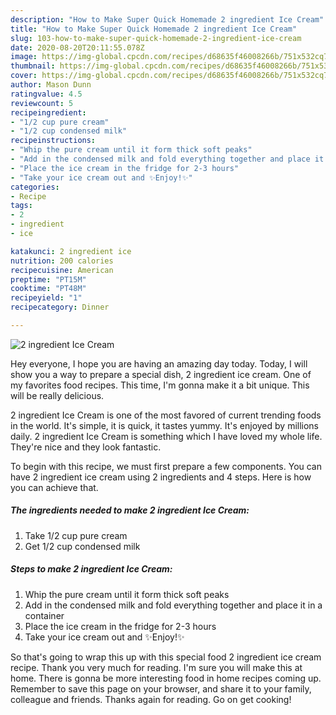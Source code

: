 ```yaml
---
description: "How to Make Super Quick Homemade 2 ingredient Ice Cream"
title: "How to Make Super Quick Homemade 2 ingredient Ice Cream"
slug: 103-how-to-make-super-quick-homemade-2-ingredient-ice-cream
date: 2020-08-20T20:11:55.078Z
image: https://img-global.cpcdn.com/recipes/d68635f46008266b/751x532cq70/2-ingredient-ice-cream-recipe-main-photo.jpg
thumbnail: https://img-global.cpcdn.com/recipes/d68635f46008266b/751x532cq70/2-ingredient-ice-cream-recipe-main-photo.jpg
cover: https://img-global.cpcdn.com/recipes/d68635f46008266b/751x532cq70/2-ingredient-ice-cream-recipe-main-photo.jpg
author: Mason Dunn
ratingvalue: 4.5
reviewcount: 5
recipeingredient:
- "1/2 cup pure cream"
- "1/2 cup condensed milk"
recipeinstructions:
- "Whip the pure cream until it form thick soft peaks"
- "Add in the condensed milk and fold everything together and place it in a container"
- "Place the ice cream in the fridge for 2-3 hours"
- "Take your ice cream out and ✨Enjoy!✨"
categories:
- Recipe
tags:
- 2
- ingredient
- ice

katakunci: 2 ingredient ice 
nutrition: 200 calories
recipecuisine: American
preptime: "PT15M"
cooktime: "PT48M"
recipeyield: "1"
recipecategory: Dinner

---
```



![2 ingredient Ice Cream](https://img-global.cpcdn.com/recipes/d68635f46008266b/751x532cq70/2-ingredient-ice-cream-recipe-main-photo.jpg)

Hey everyone, I hope you are having an amazing day today. Today, I will show you a way to prepare a special dish, 2 ingredient ice cream. One of my favorites food recipes. This time, I'm gonna make it a bit unique. This will be really delicious.



2 ingredient Ice Cream is one of the most favored of current trending foods in the world. It's simple, it is quick, it tastes yummy. It's enjoyed by millions daily. 2 ingredient Ice Cream is something which I have loved my whole life. They're nice and they look fantastic.


To begin with this recipe, we must first prepare a few components. You can have 2 ingredient ice cream using 2 ingredients and 4 steps. Here is how you can achieve that.

##### The ingredients needed to make 2 ingredient Ice Cream:

1. Take 1/2 cup pure cream
1. Get 1/2 cup condensed milk




##### Steps to make 2 ingredient Ice Cream:

1. Whip the pure cream until it form thick soft peaks
1. Add in the condensed milk and fold everything together and place it in a container
1. Place the ice cream in the fridge for 2-3 hours
1. Take your ice cream out and ✨Enjoy!✨




So that's going to wrap this up with this special food 2 ingredient ice cream recipe. Thank you very much for reading. I'm sure you will make this at home. There is gonna be more interesting food in home recipes coming up. Remember to save this page on your browser, and share it to your family, colleague and friends. Thanks again for reading. Go on get cooking!
